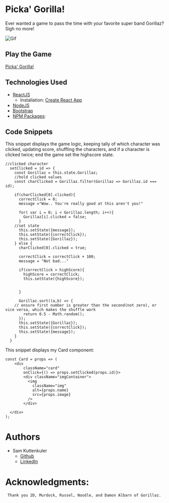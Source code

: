 # Picka' Gorilla!

Ever wanted a game to pass the time with your favorite super band Gorillaz? Sigh no more!



![Gif](public/images/Gorillaz.gif)

## Play the Game

[Picka' Gorilla!](https://skuttenkuler.github.io/Gorillaz-Clicky-Game/)

## Technologies Used
* [ReactJS](https://reactjs.org/)
    * Installation: [Create React App](https://create-react-app.dev/)
* [NodeJS](https://nodejs.org)
* [Bootstrap](https://getbootstrap.com)
* [NPM Packages](https://npmjs.com):

## Code Snippets

This snippet displays the game logic, keeping tally of which character was clicked, updating score, shuffling the characters, and if a character is clicked twice; end the game set the highscore state. 

```JSX
//clicked character
  setClicked = id => {
    const Gorillaz = this.state.Gorillaz;
    //hold clicked values
    const charClicked = Gorillaz.filter(Gorillaz => Gorillaz.id === id);

    if(charClicked[0].clicked){
      correctClick = 0;
      message ="Wow.. You're really good at this aren't you!"

      for( var i = 0; i < Gorillaz.length; i++){
        Gorillaz[i].clicked = false;
      }
    //set state
      this.setState({message});
      this.setState({correctClick});
      this.setState({Gorillaz});
    } else {
      charClicked[0].clicked = true;

      correctClick = correctClick + 100;
      message = "Not bad..."

      if(correctClick > highScore){
        highScore = correctClick;
        this.setState({highScore});
        
        
      }

      Gorillaz.sort((a,b) => {
    // ensure first number is greater than the second(not zero), or vice versa, which makes the shuffle work
        return 0.5 - Math.random();
      });
      this.setState({Gorillaz});
      this.setState({correctClick});
      this.setState({message});
    }
  }
```

This snippet displays my Card component:

```JSX
const Card = props => (
	<div 
		className="card"
		onClick={() => props.setClicked(props.id)}>
	    <div className="imgContainer">
	      <img
	      	className="img"
	        alt={props.name}
	        src={props.image}
	      />
	    </div>
	    
  </div>
);
```


# Authors
- Sam Kuttenkuler
    - [Github](https://www.github.com/skuttenkuler)
    - [LinkedIn](https://www.linkedin.com/in/skdev91)
# Acknowledgments:

     Thank you 2D, Murdock, Russel, Noodle, and Damon Albarn of Gorillaz.

